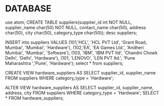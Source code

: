 # DATABASE
use atom;
CREATE TABLE suppliers(supplier_id int NOT NULL, supplier_name char(50) NOT NULL, contact_name char(50), address char(50), city char(50), category_type char(50));
desc suppliers;

INSERT into suppliers VALUES (101,'HCL', 'HCL PVT Ltd', 'Grant Road, Mumbai', 'Mumbai', 'Hardware'), (102,'EA', 'EA Games Ltd.', 'Andheri Mumbai', 'Mumbai', 'Software'), (103, 'IBM', 'IBM PVT Itd', 'Chandni Chowk Delhi', 'Delhi', 'Hardware'), (101, 'LENOVO', 'LEN PVT Itd.', 'Pune Maharashtra ','Pune', 'Hardware');
select * from suppliers;

CREATE VIEW hardware_suppliers AS SELECT supplier_id, supplier_name FROM suppliers WHERE category_type = 'Hardware';

ALTER VIEW hardware_suppliers AS SELECT supplier_id, supplier_name, address, city FROM suppliers WHERE category_type = 'Hardware';
SELECT * FROM hardware_suppliers;
